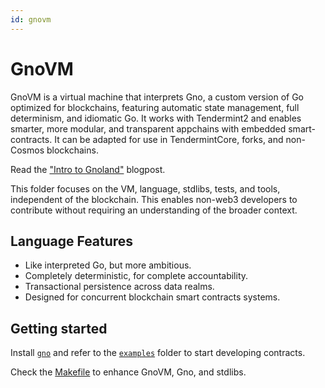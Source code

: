 ```yaml
---
id: gnovm
---
```


# GnoVM

GnoVM is a virtual machine that interprets Gno, a custom version of Go optimized for blockchains, featuring automatic state management, full determinism, and idiomatic Go.
It works with Tendermint2 and enables smarter, more modular, and transparent appchains with embedded smart-contracts.
It can be adapted for use in TendermintCore, forks, and non-Cosmos blockchains.

Read the ["Intro to Gnoland"](https://test3.gno.land/r/gnoland/blog:p/intro) blogpost.

This folder focuses on the VM, language, stdlibs, tests, and tools, independent of the blockchain.
This enables non-web3 developers to contribute without requiring an understanding of the broader context.

## Language Features

* Like interpreted Go, but more ambitious.
* Completely deterministic, for complete accountability.
* Transactional persistence across data realms.
* Designed for concurrent blockchain smart contracts systems.

## Getting started

Install [`gno`](../getting-started/local-setup.md) and refer to the [`examples`](https://github.com/gnolang/gno/tree/master/examples) folder to start developing contracts.

Check the [Makefile](https://github.com/gnolang/gno/blob/master/gnovm/Makefile) to enhance GnoVM, Gno, and stdlibs.
